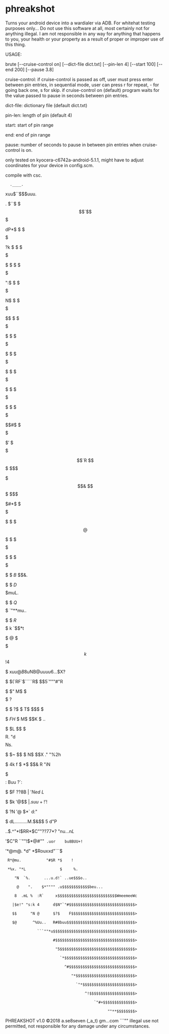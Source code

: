 # phreakshot
Turns your android device into a wardialer via ADB. For whitehat testing purposes only... Do not use this software at all, most certainly not for anything illegal.
I am not responsible in any way for anything that happens to you, your health or your property as a result of proper or improper use of this thing.

USAGE:


brute [--cruise-control on] [--dict-file dict.txt] [--pin-len 4] [--start 100] [--end 200] [--pause 3.8]

cruise-control: if cruise-control is passed as off, user must press enter between pin entries, in sequential mode, 
user can press r for repeat, - for going back one, s for skip. if cruise-control on (default) program waits for
the value passed to pause in seconds between pin entries.



dict-file: dictionary file (default dict.txt)

pin-len: length of pin (default 4)

start: start of pin range

end: end of pin range

pause: number of seconds to pause in between pin entries when cruise-control is on.


only tested on kyocera-c6742a-android-5.1.1, might have to adjust coordinates for your device in config.scm.

compile with csc.













      .____.
      
   xuu$``$$$uuu.
      
 . $``$  $$$`$$$
      
dP*$  $  $$$ $$$
      
?k $  $  $$$ $$$
      
 $ $  $  $$$ $$$
      
 ":$  $  $$$ $$$
      
  N$  $  $$$ $$$
      
  $$  $  $$$ $$$
      
   $  $  $$$ $$$
      
   $  $  $$$ $$$
      
   $  $  $$$ $$$
      
   $  $  $$$ $$$
      
   $  $  $$$ $$$
      
   $$#$  $$$ $$$
      
   $$'$  $$$ $$$
      
   $$`R  $$$ $$$
      
   $$$&  $$$ $$$
      
   $#*$  $$$ $$$
      
   $  $  $$$ @$$
      
   $  $  $$$ $$$
      
   $  $  $$$ $$$
      
   $  $  $B$ $$&.
      
   $  $  $D$ $$$$$muL.
      
   $  $  $Q$ $$$$$  `"**mu..
      
   $  $  $R$ $$$$$    k  `$$*t
      
   $  @  $$$ $$$$$    k   $$!4
      
   $ x$uu@B8u$NB@$uuuu6...$$X?
      
   $ $(`RF`$`````R$ $$5`"""#"R
      
   $ $" M$ $     $$ $$$      ?
      
   $ $  ?$ $     T$ $$$      $
      
   $ $F H$ $     M$ $$K      $  ..
      
   $ $L $$ $     $$ $$R.     "d$$$$Ns.
      
   $ $~ $$ $     N$ $$X      ."    "%2h
      
   $ 4k f  $     *$ $$&      R       "iN
      
   $ $$ %uz!     tuuR$$:     Buu      ?`:
      
   $ $F          $??$8B      | '*Ned*$~L$
      
   $ $k          $'@$$$      |$.suu+!' !$
      
      
   $ ?N          $'$$@$      $*`      d:"
      
   $ dL..........M.$&$$      5       d"P
      
 ..$.^"*I$RR*$C""??77*?      "nu...n*L*
      
'$C"R   ``""!$*@#""` .uor    bu8BUU+!`
      
'*@m@.       *d"     *$Rouxxd"```$
      
     R*@mu.           "#$R *$    !
      
     *%x. "*L               $     %.
      
        "N  `%.      ...u.d!` ..ue$$$o..
      
         @    ".    $*"""" .u$$$$$$$$$$$$beu...
      
        8  .mL %  :R`     x$$$$$$$$$$$$$$$$$$$$$$$$$$WmeemeeWc
      
       |$e!" "s:k 4      d$N"`"#$$$$$$$$$$$$$$$$$$$$$$$$$$$$$>
      
       $$      "N @      $?$    F$$$$$$$$$$$$$$$$$$$$$$$$$$$$>
      
       $@       ^%Uu..   R#8buu$$$$$$$$$$$$$$$$$$$$$$$$$$$$$$>
      
                  ```""*u$$$$$$$$$$$$$$$$$$$$$$$$$$$$$$$$$$$$>
      
                         #$$$$$$$$$$$$$$$$$$$$$$$$$$$$$$$$$$$>
      
                          "5$$$$$$$$$$$$$$$$$$$$$$$$$$$$$$$$$>
      
                            `*$$$$$$$$$$$$$$$$$$$$$$$$$$$$$$$>
      
                              ^#$$$$$$$$$$$$$$$$$$$$$$$$$$$$$>
      
                                 "*$$$$$$$$$$$$$$$$$$$$$$$$$$>
      
                                   `"*$$$$$$$$$$$$$$$$$$$$$$$>
      
                                       ^!$$$$$$$$$$$$$$$$$$$$>
      
                                           `"#+$$$$$$$$$$$$$$>
      
                                                 ""**$$$$$$$$>
      
PHREAKSHOT v1.0 ©2018 a.se8seven (_a_t) gm...com                                                       ```""
illegal use not permitted, not responsible for any damage under any circumstances.
